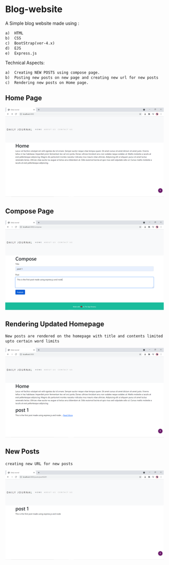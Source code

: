 # Blog-website

A Simple blog website made using  :

    a)  HTML
    b)  CSS
    c)  BootStrap(ver-4.x)
    d)  EJS
    e)  Express.js

Technical Aspects:

    a)  Creating NEW POSTS using compose page.
    b)  Posting new posts on new page and creating new url for new posts
    c)  Rendering new posts on Home page.

## Home Page
<img src="/Working-images/1.png"/>

##  Compose Page
<img src="/Working-images/2.png"/>

## Rendering Updated Homepage

    New posts are rendered on the homepage with title and contents limited upto certain word limits 
<img src="/Working-images/3.png"/>

## New Posts 
    
    creating new URL for new posts
<img src="/Working-images/4.png"/>
